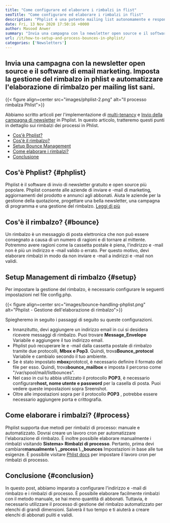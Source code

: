 ```yaml
---
title: "Come configurare ed elaborare i rimbalzi in flist" 
seoTitle: "Come configurare ed elaborare i rimbalzi in flist" 
description: "Phplist è una potente mailing list autonomamente e responsabile della newsletter. Aiuta le aziende a inviare le campagne di newsletter e i processi rimbalzano facilmente." 
date: Fri, 13 Nov 2020 17:50:16 +0000
author: Masood Anwer
summary: "Invia una campagna con la newsletter open source e il software di email marketing. Imposta la gestione del rimbalzo in phlist e automatizzare l'elaborazione di rimbalzo per mailing list sani." 
url: /it/how-to-setup-and-process-bounces-in-phplist/
categories: ['Newsletters']
---
```


## Invia una campagna con la newsletter open source e il software di email marketing. Imposta la gestione del rimbalzo in phlist e automatizzare l'elaborazione di rimbalzo per mailing list sani.

{{< figure align=center src="images/phplist-2.png" alt="Il processo rimbalza Phlist">}}

Abbiamo scritto articoli per l'implementazione di [multi-tenancy][1] e [Invio della campagna di newsletter][2] in Phplist. In questo articolo, tratteremo questi punti in dettaglio sui rimbalzi dei processi in Phlist.
  * [Cos'è Phplist?][3]
  * [Cos'è il rimbalzo?][4]
  * [Setup Bounce Management][5]
  * [Come elaborare i rimbalzi?][6]
  * [Conclusione][7]

## Cos'è Phplist? {#phplist}

Phplist è il software di invio di newsletter gratuito e open source più popolare. Phplist consente alle aziende di inviare e -mail di marketing, aggiornamenti del prodotto e annunci agli abbonati. Aiuta le aziende per la gestione della quotazione, progettare una bella newsletter, una campagna di programma e una gestione del rimbalzo. [Leggi di più][8]

## Cos'è il rimbalzo? {#bounce}

Un rimbalzo è un messaggio di posta elettronica che non può essere consegnato a causa di un numero di ragioni e di tornare al mittente. Potremmo avere ragioni come la cassetta postale è piena, l'indirizzo e -mail non è più un indirizzo e -mail valido o errato. Per questo motivo, devi elaborare rimbalzi in modo da non inviare e -mail a indirizzi e -mail non validi.

## Setup Management di rimbalzo {#setup}

Per impostare la gestione del rimbalzo, è necessario configurare le seguenti impostazioni nel file config.php.

{{< figure align=center src="images/bounce-handling-phplist.png" alt="Phplist - Gestione dell'elaborazione di rimbalzo">}}

Spiegheremo in seguito i passaggi di seguito su queste configurazioni.
  * Innanzitutto, devi aggiungere un indirizzo email in cui si desidera ricevere messaggi di rimbalzo. Puoi trovare **Message_Envelope** Variabile e aggiungere il tuo indirizzo email.
* Phplist può recuperare le e -mail dalla cassetta postale di rimbalzo tramite due protocolli, **Mbox e Pop3**. Quindi, trova**Bounce_protocol** Variabile e cambialo secondo il tuo ambiente.
* Se è stato impostato **mbox**prototcol, è necessario definire il formato del file per esso. Quindi, trova**bounce_mailbox** e imposta il percorso come "/var/spool/mail/listbounces".
* Nel caso in cui tu abbia utilizzato il protocollo **POP3**, è necessario configurare**host, nome utente e password** per la casella di posta. Puoi vedere queste impostazioni sopra Sreenshot.
* Oltre alle impostazioni sopra per il protocollo **POP3** , potrebbe essere necessario aggiungere porta e crittografia.

## Come elaborare i rimbalzi? {#process}

Phplist supporta due metodi per rimbalzi di processo: manuale e automatizzato. Dovrai creare un lavoro cron per automatizzare l'elaborazione di rimbalzo. È inoltre possibile elaborare manualmente i rimbalzi visitando **Sistema> Rimbalzi di processo**. Pertanto, prima devi cambiare**manualmente \ _process \ _bounces** Impostazioni in base alle tue esigenze. È possibile visitare [Phlist docs][9] per impostare il lavoro cron per rimbalzi di processo.

## Conclusione {#conclusion}

In questo post, abbiamo imparato a configurare l'indirizzo e -mail di rimbalzo e i rimbalzi di processo. È possibile elaborare facilmente rimbalzi con il metodo manuale, se hai meno quantità di abbonati. Tuttavia, è necessario utilizzare il processo di gestione del rimbalzo automatizzato per elenchi di grandi dimensioni. Salverà il tuo tempo e ti aiuterà a creare elenchi di abbonati puliti e validi.



[1]: https://blog.containerize.com/newsletter/how-to-implement-multi-tenancy-in-phplist/
[2]: https://blog.containerize.com/newsletter/how-to-create-and-send-newsletter-using-phplist/
[3]: #phplist
[4]: #bounce
[5]: #setup
[6]: #process
[7]: #conclusion
[8]: https://products.containerize.com/newsletter/phplist
[9]: https://www.phplist.org/manual/books/phplist-manual/page/setting-up-your-cron
